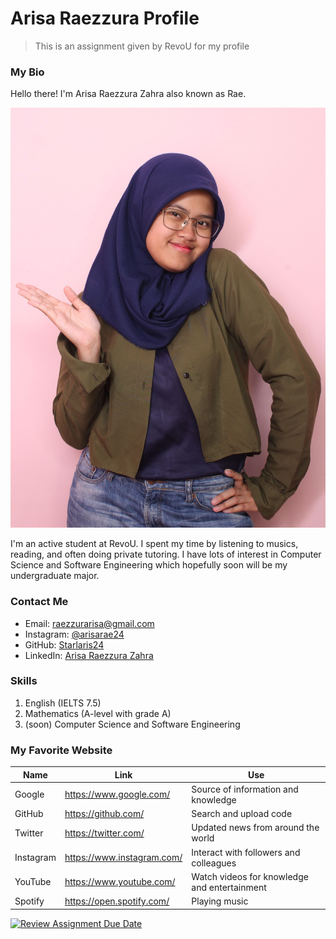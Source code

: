 # Arisa Raezzura Profile

> This is an assignment given by RevoU for my profile

### My Bio
Hello there! I'm Arisa Raezzura Zahra also known as Rae.

![myPicture](./Assets/myPicture.jpg)

I'm an active student at RevoU. I spent my time by listening to musics, reading, and often doing private tutoring. I have lots of interest in Computer Science and Software Engineering which hopefully soon will be my undergraduate major.

### Contact Me
- Email: [raezzurarisa@gmail.com](raezzurarisa@gmail.com)
- Instagram: [@arisarae24](https://instagram.com/arisarae24?igshid=NzZlODBkYWE4Ng==)
- GitHub: [Starlaris24](https://github.com/Starlaris24)
- LinkedIn: [Arisa Raezzura Zahra](https://www.linkedin.com/in/arisa-raezzura-zahra-9315a528a?utm_source=share&utm_campaign=share_via&utm_content=profile&utm_medium=android_app)

### Skills
1. English (IELTS 7.5)
2. Mathematics (A-level with grade A)
3. (soon) Computer Science and Software Engineering

### My Favorite Website
|Name     |Link                      |Use                                         |
|---------|--------------------------|--------------------------------------------|
|Google   |https://www.google.com/   |Source of information and knowledge         |
|GitHub   |https://github.com/       |Search and upload code                      |
|Twitter  |https://twitter.com/      |Updated news from around the world          |
|Instagram|https://www.instagram.com/|Interact with followers and colleagues      |
|YouTube  |https://www.youtube.com/  |Watch videos for knowledge and entertainment|
|Spotify  |https://open.spotify.com/ |Playing music                               |

[![Review Assignment Due Date](https://classroom.github.com/assets/deadline-readme-button-24ddc0f5d75046c5622901739e7c5dd533143b0c8e959d652212380cedb1ea36.svg)](https://classroom.github.com/a/bwEfZG3u)